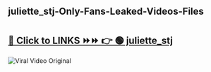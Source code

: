 
 ## juliette_stj-Only-Fans-Leaked-Videos-Files

# <h2><a href="https://mediaupload.pro?juliette_stj">🔗 Click to LINKS ⏩⏩ 👉 🟢 juliette_stj </a></h2>

<a href="https://mediaupload.pro?juliette_stj" rel="nofollow" data-target="animated-image.originalLink"><img src="https://i.ibb.co.com/xMMVF88/686577567.gif" alt="Viral Video Original" style="max-width: 100%; display: inline-block;" data-target="animated-image.originalImage"></a>